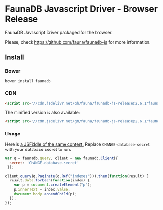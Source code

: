 # FaunaDB Javascript Driver - Browser Release

FaunaDB Javascript Driver packaged for the browser.

Please, check https://github.com/fauna/faunadb-js for more information.

## Install

### Bower

`bower install faunadb`

### CDN

```html
<script src="//cdn.jsdelivr.net/gh/fauna/faunadb-js-release@2.6.1/faunadb.js"></script>
```

The minified version is also available:

```html
<script src="//cdn.jsdelivr.net/gh/fauna/faunadb-js-release@2.6.1/faunadb-min.js"></script>
```

### Usage

Here is [a JSFiddle of the same content.](https://jsfiddle.net/9kpwrL0u/3/)
Replace `CHANGE-database-secret` with your database secret to run.

```js
var q = faunadb.query, client = new faunadb.Client({
  secret: 'CHANGE-database-secret'
 });

client.query(q.Paginate(q.Ref("indexes"))).then(function(result) {
  result.data.forEach(function(index) {
    var p = document.createElement("p");
    p.innerText = index.value;
    document.body.appendChild(p);
  });
});
```
